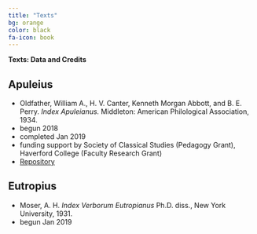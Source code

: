 ```yaml
---
title: "Texts"
bg: orange
color: black
fa-icon: book
---
```

<div class="center">
<b class="rock-salt">Texts: Data and Credits</b>
</div>

## Apuleius
- Oldfather, William A., H. V. Canter, Kenneth Morgan Abbott, and B. E. Perry. *Index Apuleianus.* Middleton: American Philological Association, 1934.
- begun 2018
- completed Jan 2019
- funding support by Society of Classical Studies (Pedagogy Grant), Haverford College (Faculty Research Grant)
- [Repository](https://github.com/GitClassical/ConcordanceLiberation/tree/master/Concordances/Apuleius)

## Eutropius
- Moser, A. H. *Index Verborum Eutropianus* Ph.D. diss., New York University, 1931.
- begun Jan 2019

